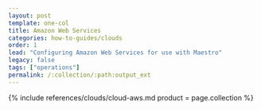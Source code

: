 ```yaml
---
layout: post
template: one-col
title: Amazon Web Services
categories: how-to-guides/clouds
order: 1
lead: "Configuring Amazon Web Services for use with Maestro"
legacy: false
tags: ["operations"]
permalink: /:collection/:path:output_ext
---
```



{% include references/clouds/cloud-aws.md  product = page.collection %}
